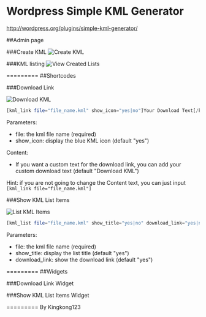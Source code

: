 Wordpress Simple KML Generator
=========

http://wordpress.org/plugins/simple-kml-generator/

##Admin page

###Create KML
![Create KML](http://kingkong123.github.com/wp-kml-generator/create_kml.png)


###KML listing
![View Created Lists](http://kingkong123.github.com/wp-kml-generator/display_lists.png)

=========
##Shortcodes

###Download Link

![Download KML](http://kingkong123.github.com/wp-kml-generator/sc_download_link.png)
```php
[kml_link file="file_name.kml" show_icon="yes|no"]Your Download Text[/kml_link]
```
Parameters:
* file: the kml file name (required)
* show_icon: display the blue KML icon (default "yes")

Content:
* If you want a custom text for the download link, you can add your custom download text (default "Download KML")

Hint: if you are not going to change the Content text, you can just input ```[kml_link file="file_name.kml"]```

###Show KML List Items

![List KML Items](http://kingkong123.github.com/wp-kml-generator/sc_kml_list.png)
```php
[kml_list file="file_name.kml" show_title="yes|no" download_link="yes|no"]
```
Parameters:
* file: the kml file name (required)
* show_title: display the list title (default "yes")
* download_link: show the download link (default "yes")

=========
##Widgets

###Download Link Widget

###Show KML List Items Widget

=========
By Kingkong123